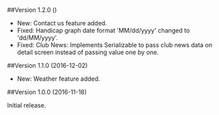 ##Version 1.2.0 ()

- New: Contact us feature added.
- Fixed: Handicap graph date format 'MM/dd/yyyy' changed to 'dd/MM/yyyy'.
- Fixed: Club News: Implements Serializable to pass club news data on detail screen instead of passing value one by one.

##Version 1.1.0 (2016-12-02)

- New: Weather feature added.

##Version 1.0.0 (2016-11-18)

Initial release.